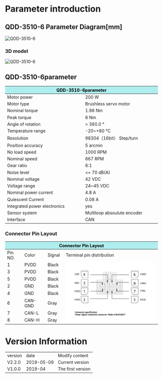 # Parameter introduction 
## QDD-3510-6 Parameter Diagram[mm]
![QDD-3510-6]( ../img/DD_3510_6三视图.png ) 
### 3D model 
![QDD-3510-6](   )


## QDD-3510-6parameter
<table class="tableizer-table"><thead><tr class="tableizer-firstrow"><th colspan="2" style="background: PaleTurquoise; color: black;width:800px">QDD-3510-6parameter</th></tr></thead><tbody><tr><td>Motor power</td><td>200 W</td></tr><tr><td>Motor type</td><td>Brushless servo motor</td></tr><tr><td>Nominal torque</td><td>1.98 Nm</td></tr><tr><td>Peak torque</td><td>6 Nm</td></tr><tr><td>Angle of rotation</td><td>> 360.0 °</td></tr><tr><td>Temperature range</td><td>-20~+80 °C</td></tr><tr><td>Resolution</td><td>98304（16bit） Step/turn</td></tr><tr><td>Position accuracy</td><td>5 arcmin</td></tr>
<tr><td>No load speed</td><td>1000 RPM</td></tr><tr><td>Nominal speed</td><td>667 RPM</td></tr><tr><td>Gear ratio</td><td>6:1</td></tr><tr><td>Noise level</td><td><= 70 dB(A)</td></tr><tr><td>Nominal voltage</td><td>42 VDC</td></tr><tr><td>Voltage range</td><td>24~45 VDC</td></tr><tr><td>Nominal power current</td><td>4.8 A</td></tr><tr><td>Quiescent Current</td><td>0.08 A</td></tr><tr><td>Integrated power electronics</td><td>yes</td></tr><tr><td>Sensor system</td><td>Multiloop absoulute encoder</td></tr><tr><td>Interface</td><td>CAN</td></tr></tbody></table>



### Connector Pin Layout
<table class="tableizer-table">
<thead><tr class="tableizer-firstrow"><th colspan="4" style="background: PaleTurquoise; color: black;width:800px">Connector Pin Layout</th></tr></thead><tbody><tr><td>Pin NO.</td><td>Color</td><td>Signal</td><td>Terminal pin distribution</td></tr><tr><td>1</td><td>PVDD</td><td>Black</td><td rowspan="9"><img src="../img/配线2-2.png" style="width:450px"></td></tr><tr><td>3</td><td>PVDD</td><td>Black</td></tr><tr><td>5</td><td>PVDD</td><td>Black</td></tr><tr><td>2</td><td>GND</td><td>Black</td></tr><tr><td>4</td><td>GND</td><td>Black</td></tr><tr><td>6</td><td>CAN-GND</td><td>Gray</td></tr><tr><td>7</td><td>CAN-L</td><td>Gray</td></tr><tr><td>8</td><td>CAN-H</td><td>Gray</td></tr></tbody></table>


# Version Information
<table class="tableizer-table">
<thead><tr class="tableizer-firstrow"></thead><tbody>
 <tr><td>version</td><td>date</td><td>Modify content</td></tr>
 <tr><td>V2.2.0</td><td>2019-05-09</td><td>Current version</td></tr>
 <tr><td>V1.0.0</td><td>2019-04</td><td>The first version</td></tr>
</tbody></table>
